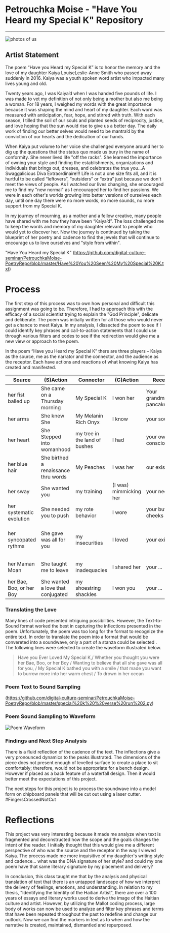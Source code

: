 # Petrouchka Moise - "Have You Heard my Special K" Repository
---
![photos of us](https://github.com/digital-culture-seminar/PetrouchkaMoise-PoetryRepo/blob/master/Terrible%20twos.png)

## Artist Statement

The poem “Have you Heard my Special K” is to honor the memory and the love of my daughter Kaiya LouiseLeslie-Anne Smith who passed away suddenly in 2016.  Kaiya was a youth spoken word artist who impacted many lives young and old.

Twenty years ago, I was Kaiya’d when I was handed five pounds of life. I was made to vet my definition of not only being a mother but also me being a woman.  For 18 years, I weighed my words with the great importance because it was shaping the mind and heart of my daughter.  Each word was measured with anticipation, fear, hope, and stirred with truth. With each season, I tilled the soil of our souls and planted seeds of reciprocity, justice, and love hoping that the sun would rise to give us a better day. The daily work of finding our better selves would need to be mantra’d by the conviction of our hearts and the dedication of our hands.  

When Kaiya put volume to her voice she challenged everyone around her to dig up the questions that the status quo made us bury in the name of conformity. She never lived life "off the racks". She learned the importance of owning your style and finding the establishments, organizations and individuals that brings out, dresses, and celebrates the true you...A Swaggalicious Diva Extraordinaire!!!
Life is not a one size fits all, and it is hurtful to be called “leftovers”, “outsiders” or “extra” just because we don't meet the views of people. As I watched our lives changing, she encouraged me to find my "new normal" as I encouraged her to find her passions.  We were in each other's worlds growing into better versions of ourselves each day, until one day there were no more words, no more sounds, no more support from my Special K.  

In my journey of mourning, as a mother and a fellow creative, many people have shared with me how they have been “Kaiya’d”.  The loss challenged me to keep the words and memory of my daughter relevant to people who would yet to discover her. Now the journey is continued by taking the blueprint of her poetry and cadence to find the jewels that will continue to encourage us to love ourselves and "style from within".

"Have You Heard my Special K" (https://github.com/digital-culture-seminar/PetrouchkaMoise-PoetryRepo/blob/master/Have%20You%20Seen%20My%20Special%20K.txt)

# Process

The first step of this process was to own how personal and difficult this assignment was going to be. Therefore, I had to approach this with the efficacy of a social scientist trying to explain the "God Principle", delicate and deliberate.  The poem was initially written for all those who would never get a chance to meet Kaiya. In my analysis, I dissected the poem to see if I could identify key phrases and call-to-action statements that I could use through various filters and codes to see if the redirection would give me a new view or approach to the poem.

In the poem “Have you Heard my Special K” there are three players – Kaiya as the source, me as the narrator and the connector, and the audience as the receptor.  Each have actions and reactions of what knowing Kaiya has created and manifested.

Source | (S)Action | Connector | (C)Action | Receptor | (R)Action
------ | --------- | --------- | --------- | -------- | -----------
her fist balled up | She came on a Thursday morning  | My Special K | I won her | Your grandma's pancake | you seen
her arms | She knew She | My Melanin Rich Onyx | I know | your soul | you can't miss her  
her heart | She Stepped into womanhood |my tree in the land of bushes | I had | your own consciousness |you ever rocked
her blue hair | She birthed a renaissance thru words | My Peaches | I was her | our existence | you ever heard
her sway | She wanted you | my training | (I was) mimmicking her | your neck | you can hear her
her systematic evolution | She needed you to push | my rote behavior | I wore | your butt cheeks | you ever loved
her syncopated rythms | She gave was all for you | my insecurities | I loved | your existence | you thought you where hers
her Maman Moan | She taught me to leave | my inadequacies | I shared her | your ... | (you) wanting to believe
her Bae, Boo, or her Boy| She wanted a love that conjugated | my shoestring shackles | I won you | your ...  | you want to borrow

### Translating the Love
Many lines of code presented intriguing possibilities. However, the Text-to-Sound format worked the best in capturing the inflections presented in the poem.  Unfortunately, the poem was too long for the format to recognize the entire text. In order to translate the poem into a format that would be convereted into a soundwave, only a part of a stanza could be selected . The following lines were selected to create the waveform illustrated below. 

> Have you Ever Loved My Special K,/
> Whether you thought you were her Bae, Boo, or her Boy /
> Wanting to believe that all she gave was all for you, /
> My Special K bathed you with a smile /
> that made you want to burrow more into her warm chest /
> To drown in her ocean

### Poem Text to Sound Sampling
(https://github.com/digital-culture-seminar/PetrouchkaMoise-PoetryRepo/blob/master/special%20k%20%20verse%20run%202.py)

### Poem Sound Sampling to Waveform
![Poem Waveform](https://github.com/digital-culture-seminar/PetrouchkaMoise-PoetryRepo/blob/master/special_k_waveform%20clean.png)

### Findings and Next Step Analysis
There is a fluid reflection of the cadence of the text. The inflections give a very pronounced dynamics to the peaks illustrated. The dimensions of the piece does not present enough of levelled surface to create a place to sit comfortably; therefore, would not be appropriate for a bench design. However if placed as a back feature of a waterfall design.  Then it would better meet the expectations of this project.

The next steps for this project is to process the soundwave into a model form on chipboard panels that will be cut out using a laser cutter. #FingersCrossedNotCut

# Reflections

This project was very interesting because it made me analyze when text is fragmented and deconstructed how the scope and the goals changes the intent of the reader.  I initially thought that this would give me a different perspective of who was the source and the receptor in the way I viewed Kaiya.  The process made me more inquisitive of my daughter's writing style and cadence... what was the DNA signature of her style? and could my one poem have that same literary signature by my placement and delivery?

In conclusion, this class taught me that by the analysis and physical translation of text that there is an untapped landscape of how we interpret the delivery of feelings, emotions, and understanding.  In relation to my thesis, "Identifying the Identity of the Haitian Artist", there are over a 100 years of essays and literary works used to derive the image of the Haitian culture and artist.  However, by utilizing the Mallot coding process, large body of works can now be used to analyze and filter key phrases and terms that have been repeated throughout the past to redefine and change our outlook. Now we can find the markers in text as to when and how the narrative is created, maintained, dismantled and repurposed.


